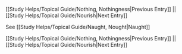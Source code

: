 [[Study Helps/Topical Guide/Nothing, Nothingness|Previous Entry]]  ||  [[Study Helps/Topical Guide/Nourish|Next Entry]]

 See [[Study Helps/Topical Guide/Naught, Nought|Naught]]

[[Study Helps/Topical Guide/Nothing, Nothingness|Previous Entry]]  ||  [[Study Helps/Topical Guide/Nourish|Next Entry]]